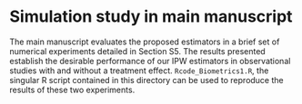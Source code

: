 # Simulation study in main manuscript

The main manuscript evaluates the proposed estimators in a brief set of
numerical experiments detailed in Section S5. The results presented establish
the desirable performance of our IPW estimators in observational studies with
and without a treatment effect. `Rcode_Biometrics1.R`, the singular R script
contained in this directory can be used to reproduce the results of these two
experiments.
